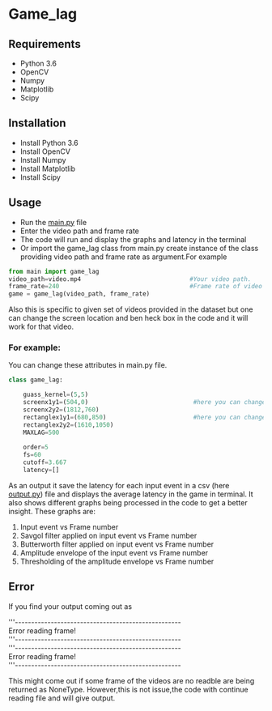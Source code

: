 # Game_lag
## Requirements

* Python 3.6
* OpenCV
* Numpy
* Matplotlib
* Scipy

## Installation

* Install Python 3.6
* Install OpenCV
* Install Numpy
* Install Matplotlib
* Install Scipy

## Usage

* Run the [main.py](https://github.com/ShubhamMishra1611/Game_lag/blob/main/main.py) file
* Enter the video path and frame rate
* The code will run and display the graphs and latency in the terminal
* Or import the game_lag class from main.py create instance of the class providing video path and frame rate as argument.For example
```python 
from main import game_lag
video_path=video.mp4                              #Your video path.
frame_rate=240                                    #Frame rate of video file.
game = game_lag(video_path, frame_rate)
```
Also this is specific to given set of videos provided in the dataset but one can change the screen location and ben heck box in the code and it will work for that video.
### For example:
You can change these attributes in main.py file.
```python
class game_lag:

    guass_kernel=(5,5)
    screenx1y1=(504,0)                             #here you can change the screen top left and bottom right corner
    screenx2y2=(1812,760)
    rectanglex1y1=(680,850)                        #here you can change the ben heck top left and bottom right corner
    rectanglex2y2=(1610,1050)
    MAXLAG=500
    
    order=5
    fs=60
    cutoff=3.667
    latency=[]
```
As an output it save the latency for each input event in a csv (here [output.py](https://github.com/ShubhamMishra1611/Game_lag/blob/main/output.csv)) file and displays the average latency in the game in terminal.
It also shows different graphs being processed in the code to get a better insight.
These graphs are:
1. Input event vs Frame number
2. Savgol filter applied on input event vs Frame number
3. Butterworth filter applied on input event vs Frame number
4. Amplitude envelope of the input event vs Frame number
5. Thresholding of the amplitude envelope vs Frame number

## Error
If you find your output coming out as 

'''---------------------------------------------------</br>
Error reading frame!</br>
'''---------------------------------------------------</br>
'''---------------------------------------------------</br>
Error reading frame!</br>
'''---------------------------------------------------</br>


This might come out if some frame of the videos are no readble are being returned as NoneType.
However,this is not issue,the code with continue reading file and will give output.
